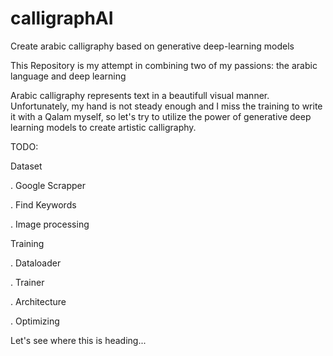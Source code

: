 # calligraphAI
Create arabic calligraphy based on generative deep-learning models

This Repository is my attempt in combining two of my passions:
the arabic language and deep learning

Arabic calligraphy represents text in a beautifull visual manner. Unfortunately, my hand is not steady enough and I miss the training to write it with a Qalam myself, so let's try to utilize the power of generative deep learning models to create artistic calligraphy.

TODO:

Dataset

. Google Scrapper

. Find Keywords

. Image processing

Training

. Dataloader

. Trainer

. Architecture

. Optimizing

Let's see where this is heading...


